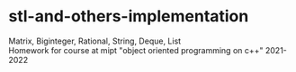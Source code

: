 # stl-and-others-implementation
Matrix, Biginteger, Rational, String, Deque, List\
Homework for course at mipt "object oriented programming on c++" 2021-2022

